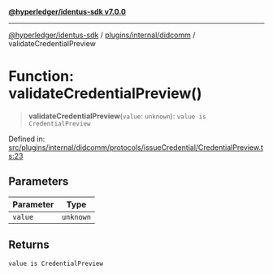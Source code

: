 [**@hyperledger/identus-sdk v7.0.0**](../../../../README.md)

***

[@hyperledger/identus-sdk](../../../../README.md) / [plugins/internal/didcomm](../README.md) / validateCredentialPreview

# Function: validateCredentialPreview()

> **validateCredentialPreview**(`value`: `unknown`): `value is CredentialPreview`

Defined in: [src/plugins/internal/didcomm/protocols/issueCredential/CredentialPreview.ts:23](https://github.com/hyperledger/identus-edge-agent-sdk-ts/blob/96423ee84b124a31ce63036d9d623d1cb73a13c2/src/plugins/internal/didcomm/protocols/issueCredential/CredentialPreview.ts#L23)

## Parameters

| Parameter | Type |
| ------ | ------ |
| `value` | `unknown` |

## Returns

`value is CredentialPreview`
